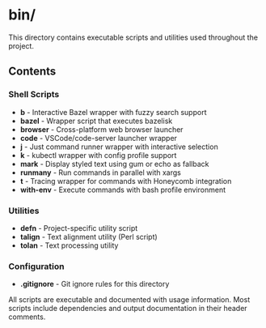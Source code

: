 # bin/

This directory contains executable scripts and utilities used throughout the project.

## Contents

### Shell Scripts
- **b** - Interactive Bazel wrapper with fuzzy search support
- **bazel** - Wrapper script that executes bazelisk  
- **browser** - Cross-platform web browser launcher
- **code** - VSCode/code-server launcher wrapper
- **j** - Just command runner wrapper with interactive selection
- **k** - kubectl wrapper with config profile support
- **mark** - Display styled text using gum or echo as fallback
- **runmany** - Run commands in parallel with xargs
- **t** - Tracing wrapper for commands with Honeycomb integration
- **with-env** - Execute commands with bash profile environment

### Utilities
- **defn** - Project-specific utility script
- **talign** - Text alignment utility (Perl script)
- **tolan** - Text processing utility

### Configuration
- **.gitignore** - Git ignore rules for this directory

All scripts are executable and documented with usage information. Most scripts include dependencies and output documentation in their header comments.